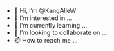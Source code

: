 - 👋 Hi, I’m @KangAlleW
- 👀 I’m interested in ...
- 🌱 I’m currently learning ...
- 💞️ I’m looking to collaborate on ...
- 📫 How to reach me ...

<!---
KangAlleW/KangAlleW is a ✨ special ✨ repository because its `README.md` (this file) appears on your GitHub profile.
You can click the Preview link to take a look at your changes.
--->
